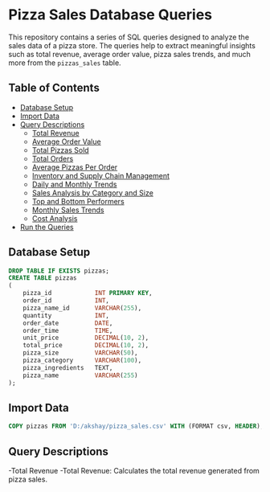 # Pizza Sales Database Queries

This repository contains a series of SQL queries designed to analyze the sales data of a pizza store. The queries help to extract meaningful insights such as total revenue, average order value, pizza sales trends, and much more from the `pizzas_sales` table.

## Table of Contents

- [Database Setup](#database-setup)
- [Import Data](#import-data)
- [Query Descriptions](#query-descriptions)
  - [Total Revenue](#total-revenue)
  - [Average Order Value](#average-order-value)
  - [Total Pizzas Sold](#total-pizzas-sold)
  - [Total Orders](#total-orders)
  - [Average Pizzas Per Order](#average-pizzas-per-order)
  - [Inventory and Supply Chain Management](#inventory-and-supply-chain-management)
  - [Daily and Monthly Trends](#daily-and-monthly-trends)
  - [Sales Analysis by Category and Size](#sales-analysis-by-category-and-size)
  - [Top and Bottom Performers](#top-and-bottom-performers)
  - [Monthly Sales Trends](#monthly-sales-trends)
  - [Cost Analysis](#cost-analysis)
- [Run the Queries](#run-the-queries)

## Database Setup
```sql
DROP TABLE IF EXISTS pizzas;
CREATE TABLE pizzas
(
    pizza_id            INT PRIMARY KEY,
    order_id            INT,
    pizza_name_id       VARCHAR(255),
    quantity            INT,
    order_date          DATE,
    order_time          TIME,
    unit_price          DECIMAL(10, 2),
    total_price         DECIMAL(10, 2),
    pizza_size          VARCHAR(50),
    pizza_category      VARCHAR(100),
    pizza_ingredients   TEXT,
    pizza_name          VARCHAR(255)
);
```

## Import Data
```sql
COPY pizzas FROM 'D:/akshay/pizza_sales.csv' WITH (FORMAT csv, HEADER);
```

## Query Descriptions
-Total Revenue
-Total Revenue: Calculates the total revenue generated from pizza sales.


